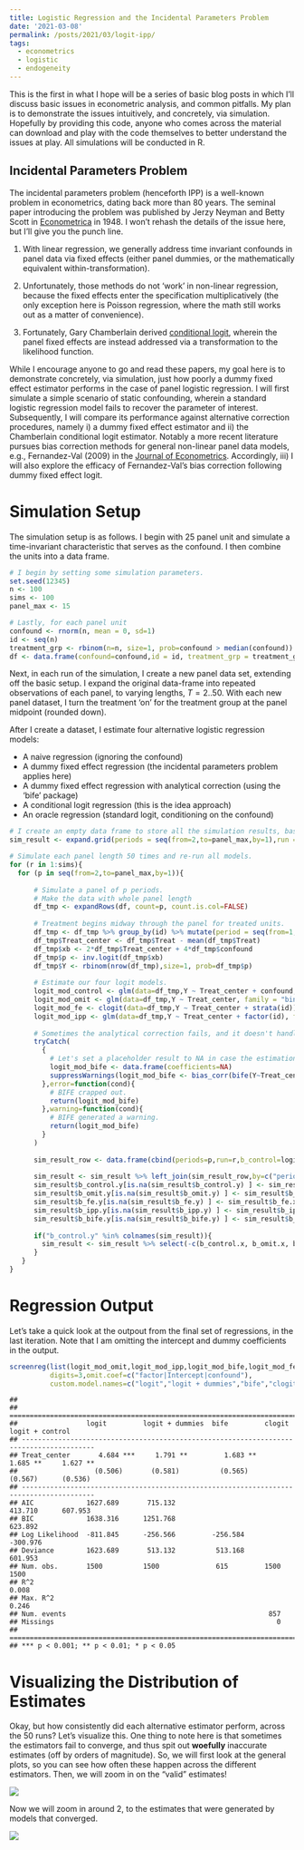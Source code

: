 ```yaml
---
title: Logistic Regression and the Incidental Parameters Problem
date: '2021-03-08'
permalink: /posts/2021/03/logit-ipp/
tags:
  - econometrics
  - logistic
  - endogeneity
---
```


This is the first in what I hope will be a series of basic blog posts in
which I’ll discuss basic issues in econometric analysis, and common
pitfalls. My plan is to demonstrate the issues intuitively, and
concretely, via simulation. Hopefully by providing this code, anyone who
comes across the material can download and play with the code themselves
to better understand the issues at play. All simulations will be
conducted in R.

## Incidental Parameters Problem

The incidental parameters problem (henceforth IPP) is a well-known
problem in econometrics, dating back more than 80 years. The seminal
paper introducing the problem was published by Jerzy Neyman and Betty
Scott in
[Econometrica](https://www.jstor.org/stable/1914288?seq=1 "Econometrica")
in 1948. I won’t rehash the details of the issue here, but I’ll give you
the punch line.

1.  With linear regression, we generally address time invariant
    confounds in panel data via fixed effects (either panel dummies, or
    the mathematically equivalent within-transformation).

2.  Unfortunately, those methods do not ‘work’ in non-linear regression,
    because the fixed effects enter the specification multiplicatively
    (the only exception here is Poisson regression, where the math still
    works out as a matter of convenience).

3.  Fortunately, Gary Chamberlain derived [conditional
    logit](https://www.jstor.org/stable/2297110?seq=1 "conditional logit"),
    wherein the panel fixed effects are instead addressed via a
    transformation to the likelihood function.

While I encourage anyone to go and read these papers, my goal here is to
demonstrate concretely, via simulation, just how poorly a dummy fixed
effect estimator performs in the case of panel logistic regression. I
will first simulate a simple scenario of static confounding, wherein a
standard logistic regression model fails to recover the parameter of
interest. Subsequently, I will compare its performance against
alternative correction procedures, namely i) a dummy fixed effect
estimator and ii) the Chamberlain conditional logit estimator. Notably a
more recent literature pursues bias correction methods for general
non-linear panel data models, e.g., Fernandez-Val (2009) in the [Journal
of
Econometrics](https://www.sciencedirect.com/science/article/pii/S0304407609000463 "Journal of Econometrics").
Accordingly, iii) I will also explore the efficacy of Fernandez-Val’s
bias correction following dummy fixed effect logit.

# Simulation Setup

The simulation setup is as follows. I begin with 25 panel unit and
simulate a time-invariant characteristic that serves as the confound. I
then combine the units into a data frame.

``` r
# I begin by setting some simulation parameters.
set.seed(12345)
n <- 100
sims <- 100
panel_max <- 15

# Lastly, for each panel unit
confound <- rnorm(n, mean = 0, sd=1)
id <- seq(n)
treatment_grp <- rbinom(n=n, size=1, prob=confound > median(confound))
df <- data.frame(confound=confound,id = id, treatment_grp = treatment_grp)
```

Next, in each run of the simulation, I create a new panel data set,
extending off the basic setup. I expand the original data-frame into
repeated observations of each panel, to varying lengths, *T* = 2..50.
With each new panel dataset, I turn the treatment ‘on’ for the treatment
group at the panel midpoint (rounded down).

After I create a dataset, I estimate four alternative logistic
regression models:

-   A naive regression (ignoring the confound)
-   A dummy fixed effect regression (the incidental parameters problem
    applies here)
-   A dummy fixed effect regression with analytical correction (using
    the ‘bife’ package)
-   A conditional logit regression (this is the idea approach)
-   An oracle regression (standard logit, conditioning on the confound)

``` r
# I create an empty data frame to store all the simulation results, based on the simulation paramters 
sim_result <- expand.grid(periods = seq(from=2,to=panel_max,by=1),run = seq(sims))

# Simulate each panel length 50 times and re-run all models. 
for (r in 1:sims){
  for (p in seq(from=2,to=panel_max,by=1)){
    
      # Simulate a panel of p periods.
      # Make the data with whole panel length
      df_tmp <- expandRows(df, count=p, count.is.col=FALSE)
      
      # Treatment begins midway through the panel for treated units.
      df_tmp <- df_tmp %>% group_by(id) %>% mutate(period = seq(from=1,to=p,by=1)) %>% mutate(Treat = (period > floor((p+1)/2))*treatment_grp) %>% arrange(treatment_grp,id,period) %>% select(-c(treatment_grp))
      df_tmp$Treat_center <- df_tmp$Treat - mean(df_tmp$Treat)
      df_tmp$xb <- 2*df_tmp$Treat_center + 4*df_tmp$confound
      df_tmp$p <- inv.logit(df_tmp$xb)
      df_tmp$Y <- rbinom(nrow(df_tmp),size=1, prob=df_tmp$p)
      
      # Estimate our four logit models.
      logit_mod_control <- glm(data=df_tmp,Y ~ Treat_center + confound, family = "binomial")
      logit_mod_omit <- glm(data=df_tmp,Y ~ Treat_center, family = "binomial")
      logit_mod_fe <- clogit(data=df_tmp,Y ~ Treat_center + strata(id))
      logit_mod_ipp <- glm(data=df_tmp,Y ~ Treat_center + factor(id), family = "binomial")
      
      # Sometimes the analytical correction fails, and it doesn't handle it well.
      tryCatch(
        {
          # Let's set a placeholder result to NA in case the estimation fails.
          logit_mod_bife <- data.frame(coefficients=NA)
          suppressWarnings(logit_mod_bife <- bias_corr(bife(Y~Treat_center | id,data=df_tmp)))
        },error=function(cond){
          # BIFE crapped out.
          return(logit_mod_bife)
        },warning=function(cond){
          # BIFE generated a warning.
          return(logit_mod_bife)
        }
      )
      
      sim_result_row <- data.frame(cbind(periods=p,run=r,b_control=logit_mod_control$coefficients[2],b_omit=logit_mod_omit$coefficients[2],b_fe=logit_mod_fe$coefficients[1],b_ipp=logit_mod_ipp$coefficients[2],b_bife=logit_mod_bife$coefficients[1]))
      
      sim_result <- sim_result %>% left_join(sim_result_row,by=c("periods","run"))
      sim_result$b_control.y[is.na(sim_result$b_control.y) ] <- sim_result$b_control.x[ is.na(sim_result$b_control.y)]
      sim_result$b_omit.y[is.na(sim_result$b_omit.y) ] <- sim_result$b_omit.x[ is.na(sim_result$b_omit.y)]
      sim_result$b_fe.y[is.na(sim_result$b_fe.y) ] <- sim_result$b_fe.x[ is.na(sim_result$b_fe.y)]
      sim_result$b_ipp.y[is.na(sim_result$b_ipp.y) ] <- sim_result$b_ipp.x[ is.na(sim_result$b_ipp.y)]
      sim_result$b_bife.y[is.na(sim_result$b_bife.y) ] <- sim_result$b_bife.x[ is.na(sim_result$b_bife.y)]
      
      if("b_control.y" %in% colnames(sim_result)){
        sim_result <- sim_result %>% select(-c(b_control.x, b_omit.x, b_fe.x, b_ipp.x,b_bife.x)) %>% rename(b_control=b_control.y, b_omit = b_omit.y, b_fe = b_fe.y, b_ipp = b_ipp.y, b_bife = b_bife.y)
      }
   }
}
```

# Regression Output

Let’s take a quick look at the outpout from the final set of
regressions, in the last iteration. Note that I am omitting the
intercept and dummy coefficients in the output.

``` r
screenreg(list(logit_mod_omit,logit_mod_ipp,logit_mod_bife,logit_mod_fe,logit_mod_control),
          digits=3,omit.coef=c("factor|Intercept|confound"),
          custom.model.names=c("logit","logit + dummies","bife","clogit","logit + control"))
```

    ## 
    ## ========================================================================================
    ##                 logit         logit + dummies  bife         clogit       logit + control
    ## ----------------------------------------------------------------------------------------
    ## Treat_center       4.684 ***     1.791 **         1.683 **     1.685 **     1.627 **    
    ##                   (0.506)       (0.581)          (0.565)      (0.567)      (0.536)      
    ## ----------------------------------------------------------------------------------------
    ## AIC             1627.689       715.132                       413.710      607.953       
    ## BIC             1638.316      1251.768                                    623.892       
    ## Log Likelihood  -811.845      -256.566         -256.584                  -300.976       
    ## Deviance        1623.689       513.132          513.168                   601.953       
    ## Num. obs.       1500          1500              615         1500         1500           
    ## R^2                                                            0.008                    
    ## Max. R^2                                                       0.246                    
    ## Num. events                                                  857                        
    ## Missings                                                       0                        
    ## ========================================================================================
    ## *** p < 0.001; ** p < 0.01; * p < 0.05

# Visualizing the Distribution of Estimates

Okay, but how consistently did each alternative estimator perform,
across the 50 runs? Let’s visualize this. One thing to note here is that
sometimes the estimators fail to converge, and thus spit out
**woefully** inaccurate estimates (off by orders of magnitude). So, we
will first look at the general plots, so you can see how often these
happen across the different estimators. Then, we will zoom in on the
“valid” estimates!

![](./logit-ipp_files/figure-gfm/plots-1.png)<!-- -->

Now we will zoom in around 2, to the estimates that were generated by
models that converged.

![](./logit-ipp_files/figure-gfm/plots_trunc-1.png)<!-- -->
